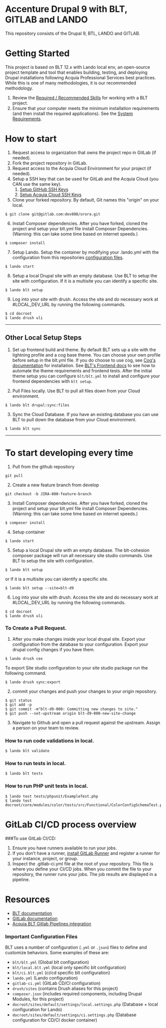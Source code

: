 # Accenture Drupal 9 with BLT, GITLAB and LANDO
This repository consists of the Drupal 9, BTL, LANDO and GITLAB.

# Getting Started
This project is based on BLT 12.x with Lando local env, an open-source project template and tool that enables building, testing, and deploying Drupal installations following Acquia Professional Services best practices. While this is one of many methodologies, it is our recommended methodology.

1. Review the [Required / Recommended Skills](https://docs.acquia.com/blt/developer/skills/) for working with a BLT project.
2. Ensure that your computer meets the minimum installation requirements (and then install the required applications). See the [System Requirements](https://docs.acquia.com/blt/install/).


# How to start
1. Request access to organization that owns the project repo in GitLab (if needed).
2. Fork the project repository in GitLab.
3. Request access to the Acquia Cloud Environment for your project (if needed).
4. Setup a SSH key that can be used for GitLab and the Acquia Cloud (you CAN use the same key).
    1. [Setup GitHub SSH Keys](https://help.github.com/articles/adding-a-new-ssh-key-to-your-github-account/)
    2. [Setup Acquia Cloud SSH Keys](https://docs.acquia.com/acquia-cloud/ssh/generate)
5. Clone your forked repository. By default, Git names this "origin" on your local.
```
$ git clone git@gitlab.com:dev808/orora.git

```

6. Install Composer dependencies.
After you have forked, cloned the project and setup your blt.yml file install Composer Dependencies. (Warning: this can take some time based on internet speeds.)
```
$ composer install
```
7. Setup Lando.
Setup the container by modifying your .lando.yml  with the configuration from this repositories [configuration files](#important-configuration-files).
```
$ lando start
```

8. Setup a local Drupal site with an empty database.
Use BLT to setup the site with configuration.  If it is a multisite you can identify a specific site.
```
$ lando blt setup
```

9. Log into your site with drush.
Access the site and do necessary work at #LOCAL_DEV_URL by running the following commands.
```
$ cd docroot
$ lando drush uli
```

---
## Other Local Setup Steps

1. Set up frontend build and theme.
By default BLT sets up a site with the lightning profile and a cog base theme. You can choose your own profile before setup in the blt.yml file. If you do choose to use cog, see [Cog's documentation](https://github.com/acquia-pso/cog/blob/8.x-1.x/STARTERKIT/README.md#create-cog-sub-theme) for installation.
See [BLT's Frontend docs](https://docs.acquia.com/blt/developer/frontend/) to see how to automate the theme requirements and frontend tests.
After the initial theme setup you can configure `blt/blt.yml` to install and configure your frontend dependencies with `blt setup`.

2. Pull Files locally.
Use BLT to pull all files down from your Cloud environment.
```
$ lando blt drupal:sync:files
```

3. Sync the Cloud Database.
If you have an existing database you can use BLT to pull down the database from your Cloud environment.
```
$ lando blt sync
```

---
# To start developing every time

1. Pull from the github repository
```
git pull
```

2. Create a new feature branch from develop
```
git checkout -b JIRA-000-feature-branch
```

3. Install Composer dependencies.
After you have forked, cloned the project and setup your blt.yml file install Composer Dependencies. (Warning: this can take some time based on internet speeds.)
```
$ composer install
```
4. Setup container
```
$ lando start
```

5. Setup a local Drupal site with an empty database. The blt-cohesion composer package will run all necessary site studio commands.
Use BLT to setup the site with configuration.
```
$ lando blt setup
```
or  If it is a multisite you can identify a specific site.
```
$ lando blt setup --site=blt-d9
```

6. Log into your site with drush.
Access the site and do necessary work at #LOCAL_DEV_URL by running the following commands.
```
$ cd docroot
$ lando drush uli
```



### To Create a Pull Request.

1. After you make changes inside your local drupal site. Export your configuration from the database to your configuration.
 Export your drupal config changes if you have them.
 ```
$ lando drush cex
```
To export Site studio configuration to your site studio package run the following command.
 ```
$ lando drush sync:export
```

2. commit your changes and push your changes to your origin repository.
```
$ git status
$ git add -p
$ git commit -m"blt-d9-000: Committing new changes to site."
$ git push --set-upstream origin blt-d9-000-new-site-change
```

3. Navigate to Github and open a pull request against the upstream. Assign a person on your team to review.

### How to run code validations in local.
 ```
$ lando blt validate
```

### How to run tests in local.
 ```
$ lando blt tests
```

### How to run PHP unit tests in local.
 ```
$ lando test tests/phpunit/ExampleTest.php
$ lando test docroot/core/modules/color/tests/src/Functional/ColorConfigSchemaTest.php
```

# GitLab CI/CD process overview
###To use GitLab CI/CD:

1. Ensure you have runners available to run your jobs.
2. If you don’t have a runner, [install GitLab Runner](https://docs.gitlab.com/runner/install/) and register a runner for your instance, project, or group.
3. Inspect the .gitlab-ci.yml file at the root of your repository. This file is where you define your CI/CD jobs.
When you commit the file to your repository, the runner runs your jobs. The job results are displayed in a pipeline.



# Resources

* [BLT documentation](https://docs.acquia.com/blt/)
* [GitLab documentation](https://docs.gitlab.com/ee/README.html)
* [Acquia BLT Gitlab Pipelines integration](https://github.com/mikemadison13/blt-gitlab-pipelines)


### Important Configuration Files
BLT uses a number of configuration (`.yml` or `.json`) files to define and customize behaviors. Some examples of these are:

* `blt/blt.yml` (Global blt configuration)
* `blt/local.blt.yml` (local only specific blt configuration)
* `blt/ci.blt.yml` (ci/cd specific blt configuration)
* `lando.yml` (Lando configuration)
* `gitlab-ci.yml` (GitLab CD/CI configuration)
* `drush/sites` (contains Drush aliases for this project)
* `composer.json` (includes required components, including Drupal Modules, for this project)
* `docroot/sites/default/settings/local.settings.php` (Database + local configuration for Lando)
* `docroot/sites/default/settings/ci.settings.php` (Database configuration for CD/CI docker container)
